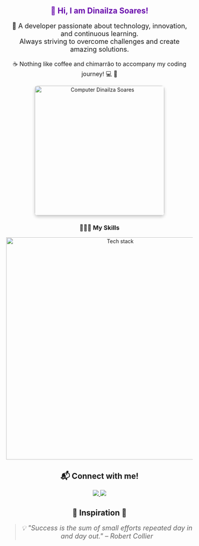 <div id="en" align="center" style="margin-top: 40px;">
  <h2>
    <span style="color:#6A0DAD;">💜 Hi, I am <strong>Dinailza Soares!</strong></span>
  </h2>
  <p style="font-size: 18px;">
    🌟 A developer passionate about technology, innovation, and continuous learning.<br>
    Always striving to overcome challenges and create amazing solutions.
  </p>
  <p style="font-size: 16px;">
    ☕ Nothing like coffee and chimarrão to accompany my coding journey! 💻 🧉
  </p>
</div>

<div align="center">
  <img 
    src="https://raw.githubusercontent.com/MicaelliMedeiros/micaellimedeiros/master/image/computer-illustration.png" 
    alt="Computer Dinailza Soares" 
    width="350px" 
    style="border-radius: 8px; box-shadow: 0 4px 8px rgba(0, 0, 0, 0.2);"
  >
</div>

<div align="center">
  <h3>🧑🏿‍💻 My Skills</h3>
  <p>
    <img 
      src="https://skillicons.dev/icons?i=js,php,ts,react,nextjs,nodejs,laravel,mysql,git,vscode,docker,python,fastapi,postgres,postman" 
      alt="Tech stack"
      width="600px"
    >
  </p>
</div>

<h2 align="center">📬 Connect with me!</h2>
<div align="center">
  <a href="mailto:dinailza09@gmail.com" target="_blank">
    <img src="https://img.shields.io/badge/-Email-D14836?style=for-the-badge&logo=gmail&logoColor=white">
  </a>
  <a href="https://www.linkedin.com/in/dinailza-soares-6a6a35209" target="_blank">
    <img src="https://img.shields.io/badge/-LinkedIn-0077B5?style=for-the-badge&logo=linkedin&logoColor=white">
  </a>
</div>

<div align="center" style="margin-top: 20px;">
  <h2>🌟 Inspiration 🌟</h2>
  <blockquote>
    <p style="font-size: 18px; font-style: italic;">
      💡 "Success is the sum of small efforts repeated day in and day out." – Robert Collier
    </p>
  </blockquote>
</div>
